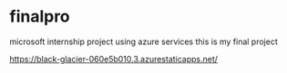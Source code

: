# finalpro
microsoft internship project using azure services this is my final project

https://black-glacier-060e5b010.3.azurestaticapps.net/
